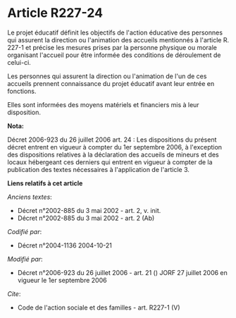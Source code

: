 # Article R227-24

Le projet éducatif définit les objectifs de l'action éducative des personnes qui assurent la direction ou l'animation des
accueils mentionnés à l'article R. 227-1 et précise les mesures prises par la personne physique ou morale organisant
l'accueil pour être informée des conditions de déroulement de celui-ci. 

Les personnes qui assurent la direction ou l'animation de l'un de ces accueils prennent connaissance du projet éducatif avant
leur entrée en fonctions. 

Elles sont informées des moyens matériels et financiers mis à leur disposition.

**Nota:**

Décret 2006-923 du 26 juillet 2006 art. 24 : Les dispositions du présent décret entrent en vigueur à compter du 1er septembre
2006, à l'exception des dispositions relatives à la déclaration des accueils de mineurs et des locaux hébergeant ces derniers
qui entrent en vigueur à compter de la publication des textes nécessaires à l'application de l'article 3.

**Liens relatifs à cet article**

_Anciens textes_:

  - Décret n°2002-885 du 3 mai 2002 - art. 2, v. init.
  - Décret n°2002-885 du 3 mai 2002 - art. 2 (Ab)

_Codifié par_:

  - Décret n°2004-1136 2004-10-21

_Modifié par_:

  - Décret n°2006-923 du 26 juillet 2006 - art. 21 () JORF 27 juillet 2006 en vigueur le 1er septembre 2006

_Cite_:

  - Code de l'action sociale et des familles - art. R227-1 (V)
